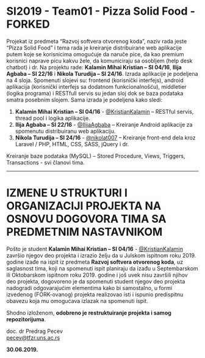 # SI2019 - Team01 - Pizza Solid Food - FORKED
Projekat iz predmeta “Razvoj softvera otvorenog koda”, naziv rada jeste “Pizza Solid Food”  i tema rada je kreiranje distribuirane web aplikacije putem koje se korisnicima omogućuje da naruče pice, da kao premium korisnici naprave picu kakvu žele, da komuniciraju sa osobljem (help desk chatbot) i dr. Na projektu rade: **Kalamin Mihai Kristian – SI 04/16**, **Ilija Agbaba – SI 22/16** i **Nikola Turudija – SI 24/16**. Izrada aplikacije je podeljena na 4 sloja. Spomenuti slojevi su: frontend (korisnički interfejs), android aplikacija (korisnički interfejs sa dodatnom funkcionalnošću), middletier (logika programa) i RESTfull servis su jedan sloj dok se baza podataka smatra posebnim slojem. Sama izrada je podeljena kako sledi: 
1. **Kalamin Mihai Kristian – SI 04/16** - [@KristianKalamin](https://github.com/KristianKalamin "@KristianKalamin") – RESTful servis, thread pool i logika aplikacije.
2. **Ilija Agbaba – SI 22/16** - [@IlijaAgbaba](https://github.com/IlijaAgbaba "@IlijaAgbaba") – Kreiranje Android aplikacije za spomenutu distribuiranu web aplikaciju.
3. **Nikola Turudija – SI 24/16** - [@nikolat007](https://github.com/nikolat007 "@nikolat007") – Kreiranje front-end dela kroz Laravel / PHP, HTML, CSS, SASS, jQuery i dr.

Kreiranje baze podataka (MySQL) – Stored Procedure, Views, Triggers, Transactions - svi članovi tima.

<hr/>

# IZMENE U STRUKTURI I ORGANIZACIJI PROJEKTA NA OSNOVU DOGOVORA TIMA SA PREDMETNIM NASTAVNIKOM

Pošto je student **Kalamin Mihai Kristian – SI 04/16** - [@KristianKalamin](https://github.com/KristianKalamin "@KristianKalamin") završio njegov deo projekta i izrazio želju da u Julskom ispitnom roku 2019. godine izađe na ispit iz predmeta **Razvoj softvera otvorenog koda**, uz saglasnost tima, koji na spomenuti ispit planiraju da izađu u Septembarskom ili Oktobarskom ispitnom roku 2019. godine i još uvek nisu završili njihov deo projekta, dogovoreno je da spomenuti student njegov deo projekta nadogradi odgovarajućim elementima kako bi samostalno, u formi izvedenog (FORK-ovanog) projekta realizovao isti i ispunio predispitnu obavezu koja mu omogućava izlazak na spomenuti ispit.

Shodno izloženom, **odobreno je restruktuiranje projekta i samog repozitorijuma**.

doc. dr Predrag Pecev <br/>
pecev@tfzr.uns.ac.rs

**30.06.2019.**


